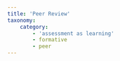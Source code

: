 ```yaml
---
title: 'Peer Review'
taxonomy:
    category:
        - 'assessment as learning'
        - formative
        - peer
---
```


